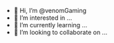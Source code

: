 - 👋 Hi, I’m @venomGaming
- 👀 I’m interested in ...
- 🌱 I’m currently learning ...
- 💞️ I’m looking to collaborate on ...

<!---
venomGaming/venomGaming is a ✨ special ✨ repository because its `README.md` (this file) appears on your GitHub profile.
You can click the Preview link to take a look at your changes.
--->
